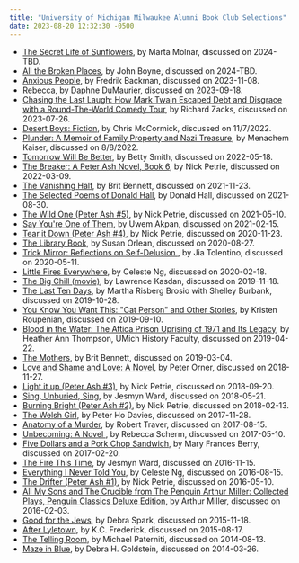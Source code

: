 ```yaml
---
title: "University of Michigan Milwaukee Alumni Book Club Selections"
date: 2023-08-20 12:32:30 -0500
---
```

* [The Secret Life of Sunflowers](https://bookshop.org/p/books/the-secret-life-of-sunflowers-dana-marton/18833289), by Marta Molnar, discussed on 2024-TBD.
* [All the Broken Places](https://bookshop.org/p/books/all-the-broken-places-john-boyne/18490723), by John Boyne, discussed on 2024-TBD.
* [Anxious People](https://bookshop.org/p/books/anxious-people-fredrik-backman/18771844), by Fredrik Backman, discussed on 2023-11-08.
* [Rebecca](https://bookshop.org/p/books/rebecca-daphne-du-maurier/8585579), by Daphne DuMaurier, discussed on 2023-09-18.
* [Chasing the Last Laugh: How Mark Twain Escaped Debt and Disgrace with a Round-The-World Comedy Tour](https://bookshop.org/books/chasing-the-last-laugh-how-mark-twain-escaped-debt-and-disgrace-with-a-round-the-world-comedy-tour/), by Richard Zacks, discussed on 2023-07-26.
* [Desert Boys: Fiction](https://bookshop.org/books/desert-boys-fiction/), by Chris McCormick, discussed on 11/7/2022.
* [Plunder: A Memoir of Family Property and Nazi Treasure](https://bookshop.org/books/plunder-a-memoir-of-family-property-and-nazi-treasure-9780358699170), by Menachem Kaiser, discussed on 8/8/2022.
* [Tomorrow Will Be Better](https://bookshop.org/books/tomorrow-will-be-better/), by Betty Smith, discussed on 2022-05-18.
* [The Breaker: A Peter Ash Novel, Book 6](https://bookshop.org/books/the-breaker-9781432883638), by Nick Petrie, discussed on 2022-03-09.
* [The Vanishing Half](https://bookshop.org/books/the-vanishing-half-9780525536291), by Brit Bennett, discussed on 2021-11-23.
* [The Selected Poems of Donald Hall](https://bookshop.org/books/the-selected-poems-of-donald-hall/9781328745606), by Donald Hall, discussed on 2021-08-30.
* [The Wild One (Peter Ash #5)](https://bookshop.org/books/the-wild-one-9780525535447/9780593188057), by Nick Petrie, discussed on 2021-05-10.
* [Say You're One of Them](https://bookshop.org/books/say-you-re-one-of-them/9780316086370), by Uwem Akpan, discussed on 2021-02-15.
* [Tear it Down (Peter Ash #4)](https://www.amazon.com/dp/B07CKFBW65), by Nick Petrie, discussed on 2020-11-23.
* [The Library Book](https://www.amazon.com/dp/B07CL5ZLHX), by Susan Orlean, discussed on 2020-08-27.
* [Trick Mirror: Reflections on Self-Delusion ](https://www.amazon.com/dp/B07L2JGLZ9), by Jia Tolentino, discussed on 2020-05-11.
* [Little Fires Everywhere](https://www.amazon.com/dp/B01N4VW75U), by Celeste Ng, discussed on 2020-02-18.
* [The Big Chill (movie)](https://www.amazon.com/dp/B00OQXLI58), by Lawrence Kasdan, discussed on 2019-11-18.
* [The Last Ten Days](https://www.amazon.com/dp/B07TJVW7TR), by Martha Risberg Brosio with Shelley Burbank, discussed on 2019-10-28.
* [You Know You Want This: "Cat Person" and Other Stories](https://www.amazon.com/dp/B07G2L2Y4T), by Kristen Roupenian, discussed on 2019-09-10.
* [Blood in the Water: The Attica Prison Uprising of 1971 and Its Legacy](https://www.amazon.com/dp/B018PD2JJ8), by Heather Ann Thompson, UMich History Faculty, discussed on 2019-04-22.
* [The Mothers](https://www.amazon.com/dp/B01BD1SSO4), by Brit Bennett, discussed on 2019-03-04.
* [Love and Shame and Love: A Novel](https://www.amazon.com/dp/B004RD84WW), by Peter Orner, discussed on 2018-11-27.
* [Light it up (Peter Ash #3)](https://www.amazon.com/dp/B0727MJKWQ), by Nick Petrie, discussed on 2018-09-20.
* [Sing, Unburied, Sing](https://www.amazon.com/dp/B01M9I7CRC), by Jesmyn Ward, discussed on 2018-05-21.
* [Burning Bright (Peter Ash #2)](https://www.amazon.com/dp/B01EH1EKDK), by Nick Petrie, discussed on 2018-02-13.
* [The Welsh Girl](https://www.amazon.com/dp/B004H1UEEK), by Peter Ho Davies, discussed on 2017-11-28.
* [Anatomy of a Murder](https://www.amazon.com/dp/B00699QULE), by Robert Traver, discussed on 2017-08-15.
* [Unbecoming: A Novel ](https://www.amazon.com/dp/B00LFZ86DM), by Rebecca Scherm, discussed on 2017-05-10.
* [Five Dollars and a Pork Chop Sandwich](https://www.amazon.com/dp/B00ZNG3LFW), by Mary Frances Berry, discussed on 2017-02-20.
* [The Fire This Time](https://www.amazon.com/dp/B01B1U2ZMS), by Jesmyn Ward, discussed on 2016-11-15.
* [Everything I Never Told You](https://www.amazon.com/dp/B00G3L7V0C), by Celeste Ng, discussed on 2016-08-15.
* [The Drifter (Peter Ash #1)](https://www.amazon.com/dp/B00SA5KHEG), by Nick Petrie, discussed on 2016-05-10.
* [All My Sons and The Crucible from The Penguin Arthur Miller: Collected Plays, Penguin Classics Deluxe Edition](https://www.amazon.com/dp/B00V4783IE), by Arthur Miller, discussed on 2016-02-03.
* [Good for the Jews](https://www.amazon.com/dp/B00ZJF4XE0), by Debra Spark, discussed on 2015-11-18.
* [After Lyletown](https://www.amazon.com/dp/B005ECMCAK), by K.C. Frederick, discussed on 2015-08-17.
* [The Telling Room](https://www.amazon.com/dp/B00BABTA0Y), by Michael Paterniti, discussed on 2014-08-13.
* [Maze in Blue](https://www.amazon.com/dp/B0083ZODHU), by Debra H. Goldstein, discussed on 2014-03-26.
